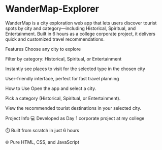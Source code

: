 # WanderMap-Explorer
WanderMap is a city exploration web app that lets users discover tourist spots by city and category—including Historical, Spiritual, and Entertainment. Built in 6 hours as a college corporate project, it delivers quick and customized travel recommendations.

Features
Choose any city to explore

Filter by category: Historical, Spiritual, or Entertainment

Instantly see places to visit for the selected type in the chosen city

User-friendly interface, perfect for fast travel planning

How to Use
Open the app and select a city.

Pick a category (Historical, Spiritual, or Entertainment).

View the recommended tourist destinations in your selected city.

Project Info
💻 Developed as Day 1 corporate project at my college

⏱️ Built from scratch in just 6 hours

🌐 Pure HTML, CSS, and JavaScript
